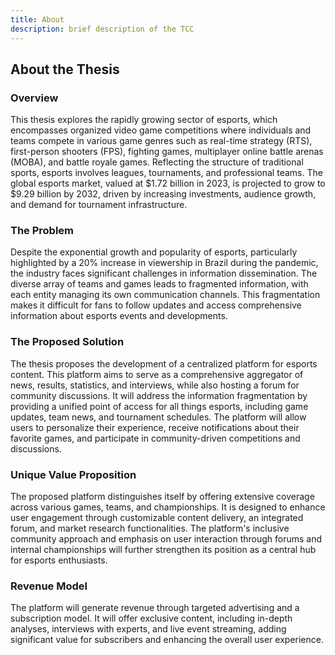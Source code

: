 ```yaml
---
title: About
description: brief description of the TCC
---
```


## **About the Thesis**

### **Overview**

This thesis explores the rapidly growing sector of esports, which encompasses organized video game competitions where individuals and teams compete in various game genres such as real-time strategy (RTS), first-person shooters (FPS), fighting games, multiplayer online battle arenas (MOBA), and battle royale games. Reflecting the structure of traditional sports, esports involves leagues, tournaments, and professional teams. The global esports market, valued at $1.72 billion in 2023, is projected to grow to $9.29 billion by 2032, driven by increasing investments, audience growth, and demand for tournament infrastructure.

### **The Problem**

Despite the exponential growth and popularity of esports, particularly highlighted by a 20% increase in viewership in Brazil during the pandemic, the industry faces significant challenges in information dissemination. The diverse array of teams and games leads to fragmented information, with each entity managing its own communication channels. This fragmentation makes it difficult for fans to follow updates and access comprehensive information about esports events and developments.

### **The Proposed Solution**

The thesis proposes the development of a centralized platform for esports content. This platform aims to serve as a comprehensive aggregator of news, results, statistics, and interviews, while also hosting a forum for community discussions. It will address the information fragmentation by providing a unified point of access for all things esports, including game updates, team news, and tournament schedules. The platform will allow users to personalize their experience, receive notifications about their favorite games, and participate in community-driven competitions and discussions.

### **Unique Value Proposition**

The proposed platform distinguishes itself by offering extensive coverage across various games, teams, and championships. It is designed to enhance user engagement through customizable content delivery, an integrated forum, and market research functionalities. The platform's inclusive community approach and emphasis on user interaction through forums and internal championships will further strengthen its position as a central hub for esports enthusiasts.

### **Revenue Model**

The platform will generate revenue through targeted advertising and a subscription model. It will offer exclusive content, including in-depth analyses, interviews with experts, and live event streaming, adding significant value for subscribers and enhancing the overall user experience.

